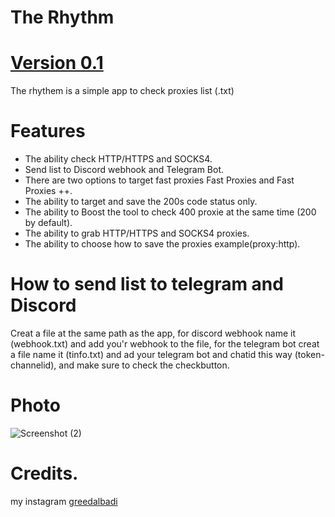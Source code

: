 # The Rhythm

# [Version 0.1](https://github.com/greedalbadi/The-Rhythm/blob/main/The%20Rhythem.exe)
The rhythem is a simple app to check proxies list (.txt)

# Features
- The ability check HTTP/HTTPS and SOCKS4.
- Send list to Discord webhook and Telegram Bot.
- There are two options to target fast proxies Fast Proxies and Fast Proxies ++.
- The ability to target and save the 200s code status only.
- The ability to Boost the tool to check 400 proxie at the same time (200 by default).
- The ability to grab HTTP/HTTPS and SOCKS4 proxies.
- The ability to choose how to save the proxies example(proxy:http).

# How to send list to telegram and Discord

Creat a file at the same path as the app, for discord webhook name it (webhook.txt) and add you'r webhook to the file,
for the telegram bot creat a file name it (tinfo.txt) and ad your telegram bot and chatid this way (token-channelid), and make sure to check the checkbutton.

# Photo
![Screenshot (2)](https://user-images.githubusercontent.com/80483384/126141416-a1a61ac1-96d3-4d37-9d32-faaa2b4ec549.png)


# Credits.
my instagram [greedalbadi](https://www.instagram.com/greedalbadi/)
